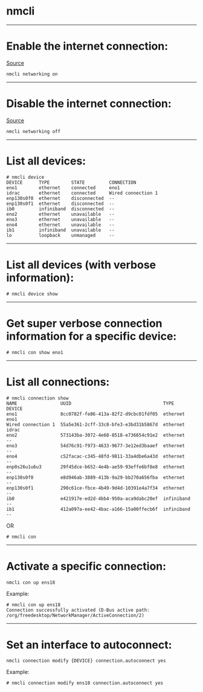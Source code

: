 # nmcli

---

# Enable the internet connection:
[Source](https://askubuntu.com/questions/434660/how-can-i-disable-my-internet-connection-from-terminal)
```
nmcli networking on
```

---

# Disable the internet connection:
[Source](https://askubuntu.com/questions/434660/how-can-i-disable-my-internet-connection-from-terminal)
```
nmcli networking off
```

---

# List all devices:
```
# nmcli device
DEVICE      TYPE        STATE         CONNECTION
eno1        ethernet    connected     eno1
idrac       ethernet    connected     Wired connection 1
enp130s0f0  ethernet    disconnected  --
enp130s0f1  ethernet    disconnected  --
ib0         infiniband  disconnected  --
eno2        ethernet    unavailable   --
eno3        ethernet    unavailable   --
eno4        ethernet    unavailable   --
ib1         infiniband  unavailable   --
lo          loopback    unmanaged     --
```

---

# List all devices (with verbose information):
```
# nmcli device show
```

---
# Get super verbose connection information for a specific device:
```
# nmcli con show eno1
```

---

# List all connections:
```
# nmcli connection show
NAME                UUID                                  TYPE        DEVICE
eno1                8cc0782f-fe86-413a-82f2-d9cbc01fdf05  ethernet    eno1
Wired connection 1  55a5e361-2cff-33c8-bfe3-e3bd31b5867d  ethernet    idrac
eno2                573143ba-3072-4e68-8518-e736654c91e2  ethernet    --
eno3                54d76c91-f973-4633-9677-3e12ed3baaef  ethernet    --
eno4                c52facac-c345-48fd-9811-33a4dbe6a43d  ethernet    --
enp0s26u1u6u3       29f45dce-b652-4e4b-ae59-93effe6bf8e8  ethernet    --
enp130s0f0          e8d946ab-3889-413b-9a29-bb270a656fba  ethernet    --
enp130s0f1          290c61ce-fbce-4b49-9d4d-10391e4a7f34  ethernet    --
ib0                 e421917e-ed2d-4bb4-950a-aca9dabc20ef  infiniband  --
ib1                 412a097a-ee42-4bac-a166-15a00ffecb6f  infiniband  --
```
OR
```
# nmcli con
```

---

# Activate a specific connection:
```
nmcli con up ens18
```
Example:
```
# nmcli con up ens18
Connection successfully activated (D-Bus active path: /org/freedesktop/NetworkManager/ActiveConnection/2)
```

---

# Set an interface to autoconnect:
```
nmcli connection modify {DEVICE} connection.autoconnect yes
```
Example:
```
# nmcli connection modify ens18 connection.autoconnect yes
```
